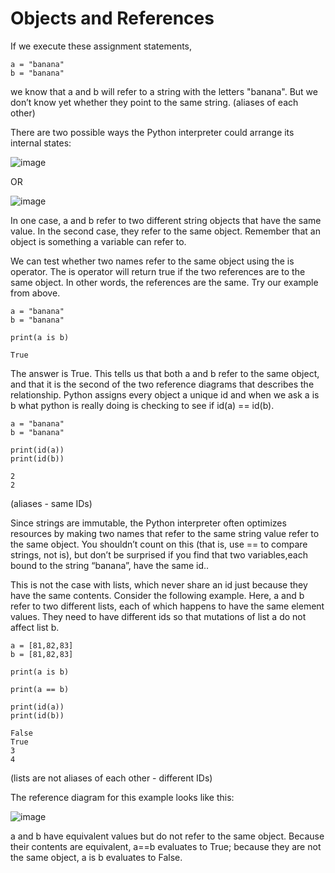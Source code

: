 # Objects and References

If we execute these assignment statements,

    a = "banana"
    b = "banana"

we know that a and b will refer to a string with the letters "banana". But we don’t know yet whether they point to the same string. (aliases of each other)

There are two possible ways the Python interpreter could arrange its internal states:

![image](https://user-images.githubusercontent.com/103328611/202056291-de08496c-15cb-4fbe-a650-3bfe152ff412.png)

OR

![image](https://user-images.githubusercontent.com/103328611/202056315-800ef687-c79f-4593-b9cb-e141cda73972.png)

In one case, a and b refer to two different string objects that have the same value. In the second case, they refer to the same object. Remember that an object is something a variable can refer to.

We can test whether two names refer to the same object using the is operator. The is operator will return true if the two references are to the same object. In other words, the references are the same. Try our example from above.
```
a = "banana"
b = "banana"

print(a is b)

True
```
The answer is True. This tells us that both a and b refer to the same object, and that it is the second of the two reference diagrams that describes the relationship. Python assigns every object a unique id and when we ask a is b what python is really doing is checking to see if id(a) == id(b).
```
a = "banana"
b = "banana"

print(id(a))
print(id(b))

2
2
```
(aliases - same IDs)

Since strings are immutable, the Python interpreter often optimizes resources by making two names that refer to the same string value refer to the same object. You shouldn’t count on this (that is, use == to compare strings, not is), but don’t be surprised if you find that two variables,each bound to the string “banana”, have the same id..

This is not the case with lists, which never share an id just because they have the same contents. Consider the following example. Here, a and b refer to two different lists, each of which happens to have the same element values. They need to have different ids so that mutations of list a do not affect list b.
```
a = [81,82,83]
b = [81,82,83]

print(a is b)

print(a == b)

print(id(a))
print(id(b))

False
True
3
4
```
(lists are not aliases of each other - different IDs)

The reference diagram for this example looks like this:

![image](https://user-images.githubusercontent.com/103328611/202057170-ef0be776-ab33-456f-b6de-2b580336d2e3.png)

a and b have equivalent values but do not refer to the same object. Because their contents are equivalent, a==b evaluates to True; because they are not the same object, a is b evaluates to False.
